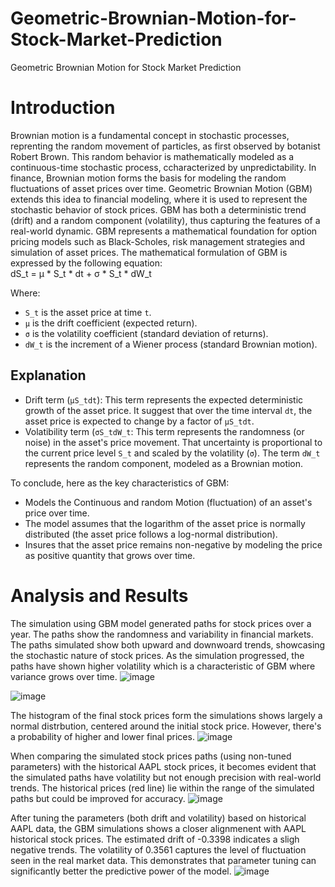 # Geometric-Brownian-Motion-for-Stock-Market-Prediction
Geometric Brownian Motion for Stock Market Prediction
# Introduction
Brownian motion is a fundamental concept in stochastic processes, reprenting the random movement of particles, as first observed by botanist Robert Brown. This random behavior is mathematically modeled as a continuous-time stochastic process, ccharacterized by unpredictability. In finance, Brownian motion forms the basis for modeling the random fluctuations of asset prices over time. 
Geometric Brownian Motion (GBM) extends this idea to financial modeling, where it is used to represent the stochastic behavior of stock prices. GBM has both a deterministic trend (drift) and a random component (volatility), thus capturing the features of a real-world dynamic. GBM represents a mathematical foundation for option pricing models such as Black-Scholes, risk management strategies and simulation of asset prices.
The mathematical formulation of GBM is expressed by the following equation:\
dS_t = μ * S_t * dt + σ * S_t * dW_t

Where:

- `S_t` is the asset price at time `t`.
- `μ` is the drift coefficient (expected return).
- `σ` is the volatility coefficient (standard deviation of returns).
- `dW_t` is the increment of a Wiener process (standard Brownian motion).
## Explanation
- Drift term (`μS_tdt`): This term represents the expected deterministic growth of the asset price. It suggest that over the time interval `dt`, the asset price is expected to change by a factor of `μS_tdt`.
- Volatibility term (`σS_tdW_t`: This term represents the randomness (or noise) in the asset's price movement. That uncertainty is proportional to the current price level `S_t` and scaled by the volatility (`σ`). The term `dW_t` represents the random component, modeled as a Brownian motion.

To conclude, here as the key characteristics of GBM:
- Models the Continuous and random Motion (fluctuation) of an asset's price over time.
- The model assumes that the logarithm of the asset price is normally distributed (the asset price follows a log-normal distribution).
- Insures that the asset price remains non-negative by modeling the price as positive quantity that grows over time.
  
# Analysis and Results
The simulation using GBM model generated paths for stock prices over a year. The paths show the randomness and variability in financial markets. The paths simulated show both upward and downwoard trends, showcasing the stochastic nature of stock prices. As the simulation progressed, the paths have shown higher volatility which is a characteristic of GBM where variance grows over time.
![image](https://github.com/user-attachments/assets/7e095a9b-d621-4e54-85ac-7cd6806c34e8)

![image](https://github.com/user-attachments/assets/63c01d4c-222c-461c-9d60-535d302761de)

The histogram of the final stock prices form the simulations shows largely a normal distrbution, centered around the initial stock price. However, there's a probability of higher and lower final prices.
![image](https://github.com/user-attachments/assets/2bdc8f3f-b1d1-4093-b010-2744efdfdbe9)

When comparing the simulated stock prices paths (using non-tuned parameters) with the historical AAPL stock prices, it becomes evident that the simulated paths have volatility but not enough precision with real-world trends. The historical prices (red line) lie within the range of the simulated paths but could be improved for accuracy.
![image](https://github.com/user-attachments/assets/d0813f72-855a-4005-8ea4-a64132cff2b7)

After tuning the parameters (both drift and volatility) based on historical AAPL data, the GBM simulations shows a closer alignmenent with AAPL historical stock prices. The estimated drift of -0.3398 indicates a sligh negative trends. The volatility of 0.3561 captures the level of fluctuation seen in the real market data. This demonstrates that parameter tuning can significantly better the predictive power of the model.
![image](https://github.com/user-attachments/assets/3c60ff59-64ea-48be-81cd-3c1e2faf6377)

